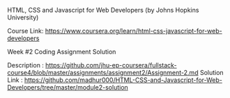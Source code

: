 HTML, CSS and Javascript for Web Developers (by Johns Hopkins University)

Course Link: https://www.coursera.org/learn/html-css-javascript-for-web-developers


Week #2 Coding Assignment Solution

Description : https://github.com/jhu-ep-coursera/fullstack-course4/blob/master/assignments/assignment2/Assignment-2.md
Solution Link : https://github.com/madhur000/HTML-CSS-and-Javascript-for-Web-Developers/tree/master/module2-solution
